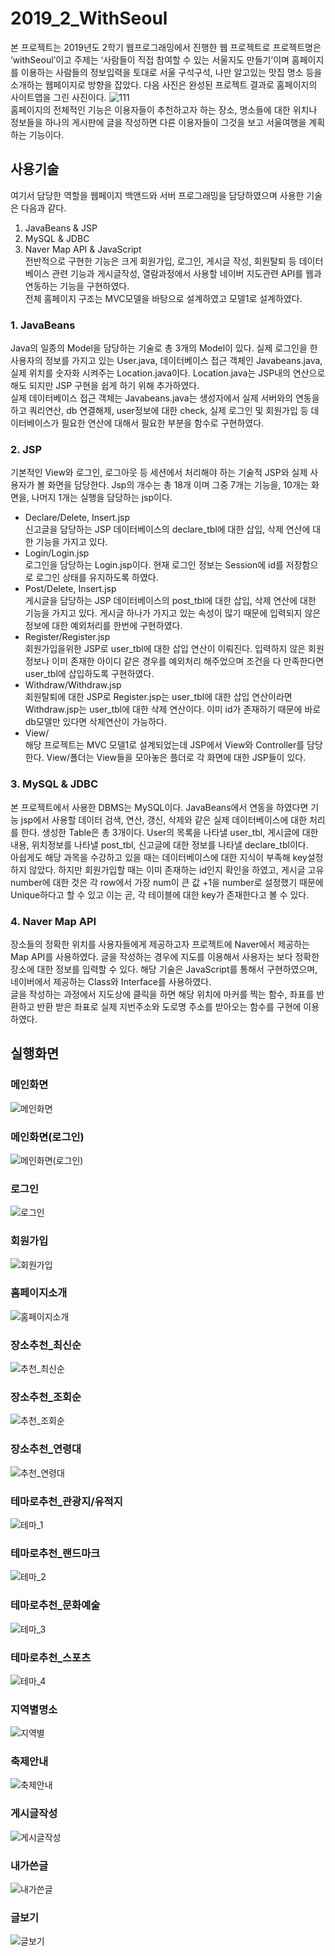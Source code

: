 # 2019_2_WithSeoul
본 프로젝트는 2019년도 2학기 웹프로그래밍에서 진행한 웹 프로젝트로 프로젝트명은 ‘withSeoul’이고 주제는 ‘사람들이 직접 참여할 수 있는 서울지도 만들기’이며 홈페이지를 이용하는 사람들의 정보입력을 토대로 서울 구석구석, 나만 알고있는 맛집 명소 등을 소개하는 웹페이지로 방향을 잡았다. 다음 사진은 완성된 프로젝트 결과로 홈페이지의 사이트맵을 그린 사진이다.
![111](https://user-images.githubusercontent.com/44914802/87287595-40d71f00-c535-11ea-9631-90d8dd26bdc8.png)
<br>
홈페이지의 전체적인 기능은 이용자들이 추천하고자 하는 장소, 명소들에 대한 위치나 정보들을 하나의 게시판에 글을 작성하면 다른 이용자들이 그것을 보고 서울여행을 계획하는 기능이다.

## 사용기술
여기서 담당한 역할을 웹페이지 백앤드와 서버 프로그래밍을 담당하였으며 사용한 기술은 다음과 같다.  
1.	JavaBeans & JSP  
2.	MySQL & JDBC  
3.	Naver Map API & JavaScript  
전반적으로 구현한 기능은 크게 회원가입, 로그인, 게시글 작성, 회원탈퇴 등 데이터베이스 관련 기능과 게시글작성, 열람과정에서 사용할 네이버 지도관련 API를 웹과 연동하는 기능을 구현하였다.  
전체 홈페이지 구조는 MVC모델을 바탕으로 설계하였고 모델1로 설계하였다.  

### 1. JavaBeans
Java의 일종의 Model을 담당하는 기술로 총 3개의 Model이 있다. 실제 로그인을 한 사용자의 정보를 가지고 있는 User.java, 데이터베이스 접근 객체인 Javabeans.java, 실제 위치를 숫자화 시켜주는 Location.java이다. Location.java는 JSP내의 연산으로 해도 되지만 JSP 구현을 쉽게 하기 위해 추가하였다.  
실제 데이터베이스 접근 객체는 Javabeans.java는 생성자에서 실제 서버와의 연동을 하고 쿼리연산, db 연결해제, user정보에 대한 check, 실제 로그인 및 회원가입 등 데이터베이스가 필요한 연산에 대해서 필요한 부분을 함수로 구현하였다.  

### 2. JSP
기본적인 View와 로그인, 로그아웃 등 세션에서 처리해야 하는 기술적 JSP와 실제 사용자가 볼 화면을 담당한다. Jsp의 개수는 총 18개 이며 그중 7개는 기능을, 10개는 화면을, 나머지 1개는 실행을 담당하는 jsp이다.  

+ Declare/Delete, Insert.jsp  
신고글을 담당하는 JSP 데이터베이스의 declare_tbl에 대한 삽입, 삭제 연산에 대한 기능을 가지고 있다.  
+ Login/Login.jsp  
로그인을 담당하는 Login.jsp이다. 현재 로그인 정보는 Session에 id를 저장함으로 로그인 상태를 유지하도록 하였다.  
+ Post/Delete, Insert.jsp  
게시글을 담당하는 JSP 데이터베이스의 post_tbl에 대한 삽입, 삭제 연산에 대한 기능을 가지고 있다. 게시글 하나가 가지고 있는 속성이 많기 때문에 입력되지 않은 정보에 대한 예외처리를 한번에 구현하였다.  
+ Register/Register.jsp  
회원가입을위한 JSP로 user_tbl에 대한 삽입 연산이 이뤄진다. 입력하지 않은 회원정보나 이미 존재한 아이디 같은 경우를 예외처리 해주었으며 조건을 다 만족한다면 user_tbl에 삽입하도록 구현하였다.  
+ Withdraw/Withdraw.jsp  
회원탈퇴에 대한 JSP로 Register.jsp는 user_tbl에 대한 삽입 연산이라면 Withdraw.jsp는 user_tbl에 대한 삭제 연산이다. 이미 id가 존재하기 때문에 바로 db모델만 있다면 삭제연산이 가능하다.  
+  View/  
해당 프로젝트는 MVC 모델1로 설계되었는데 JSP에서 View와 Controller를 담당한다. View/폴더는 View들을 모아놓은 플더로 각 화면에 대한 JSP들이 있다.  
### 3. MySQL & JDBC
본 프로젝트에서 사용한 DBMS는 MySQL이다. JavaBeans에서 연동을 하였다면 기능 jsp에서 사용할 데이터 검색, 연산, 갱신, 삭제와 같은 실제 데이터베이스에 대한 처리를 한다. 생성한 Table은 총 3개이다. User의 목록을 나타낼 user_tbl, 게시글에 대한 내용, 위치정보를 나타낼 post_tbl, 신고글에 대한 정보를 나타낼 declare_tbl이다.  
아쉽게도 해당 과목을 수강하고 있을 때는 데이터베이스에 대한 지식이 부족해 key설정하지 않았다. 하지만 회원가입할 때는 이미 존재하는 id인지 확인을 하였고, 게시글 고유 number에 대한 것은 각 row에서 가장 num이 큰 값 +1을 number로 설정했기 때문에 Unique하다고 할 수 있고 이는 곧, 각 테이블에 대한 key가 존재한다고 볼 수 있다.  

### 4. Naver Map API
장소들의 정확한 위치를 사용자들에게 제공하고자 프로젝트에 Naver에서 제공하는 Map API를 사용하였다.
글을 작성하는 경우에 지도를 이용해서 사용자는 보다 정확한 장소에 대한 정보를 입력할 수 있다. 해당 기술은 JavaScript를 통해서 구현하였으며, 네이버에서 제공하는 Class와 Interface를 사용하였다.  
글을 작성하는 과정에서 지도상에 클릭을 하면 해당 위치에 마커를 찍는 함수, 좌표를 반환하고 반환 받은 좌표로 실제 지번주소와 도로명 주소를 받아오는 함수를 구현에 이용하였다.  
## 실행화면  
### 메인화면  
![메인화면](https://user-images.githubusercontent.com/44914802/87934542-3a631d00-caca-11ea-827a-549ab52cb2bc.png)  
### 메인화면(로그인)  
![메인화면(로그인)](https://user-images.githubusercontent.com/44914802/87934546-3b944a00-caca-11ea-91fe-490a50ba1a8a.png)  
### 로그인  
![로그인](https://user-images.githubusercontent.com/44914802/87934554-418a2b00-caca-11ea-89ab-0493dc69c454.png)  
### 회원가입  
![회원가입](https://user-images.githubusercontent.com/44914802/87934564-45b64880-caca-11ea-8034-c295855342a7.png)  
### 홈페이지소개  
![홈페이지소개](https://user-images.githubusercontent.com/44914802/87934582-4c44c000-caca-11ea-8dc1-a6facc9bfca1.png)  
### 장소추천_최신순  
![추천_최신순](https://user-images.githubusercontent.com/44914802/87934596-51a20a80-caca-11ea-9981-743695dcc08c.png)  
### 장소추천_조회순  
![추천_조회순](https://user-images.githubusercontent.com/44914802/87934600-549cfb00-caca-11ea-9ac1-d6beed5a03ba.png)  
### 장소추천_연령대  
![추천_연령대](https://user-images.githubusercontent.com/44914802/87934606-5797eb80-caca-11ea-8fec-c2292b5565ca.png)  
### 테마로추천_관광지/유적지  
![테마_1](https://user-images.githubusercontent.com/44914802/87934615-5cf53600-caca-11ea-9b42-492445ff5357.png)  
### 테마로추천_랜드마크  
![테마_2](https://user-images.githubusercontent.com/44914802/87934616-5e266300-caca-11ea-86e7-9719ea303459.png)  
### 테마로추천_문화예술  
![테마_3](https://user-images.githubusercontent.com/44914802/87934618-5e266300-caca-11ea-82f4-093d43ff3021.png)  
### 테마로추천_스포츠  
![테마_4](https://user-images.githubusercontent.com/44914802/87934619-5ebef980-caca-11ea-9f52-61fbe9d1d992.png)  
### 지역별명소  
![지역별](https://user-images.githubusercontent.com/44914802/87934636-64b4da80-caca-11ea-9ba2-21e4a0a2aa55.png)  
### 축제안내  
![축제안내](https://user-images.githubusercontent.com/44914802/87934645-69798e80-caca-11ea-80aa-8e7282937e82.png)  
### 게시글작성  
![게시글작성](https://user-images.githubusercontent.com/44914802/87934657-6e3e4280-caca-11ea-945c-a5784881765e.png)  
### 내가쓴글  
![내가쓴글](https://user-images.githubusercontent.com/44914802/87934668-7302f680-caca-11ea-93f4-a984fbdb2e36.png)  
### 글보기  
![글보기](https://user-images.githubusercontent.com/44914802/87934671-74342380-caca-11ea-96dc-75f3f7d2a95b.png)
